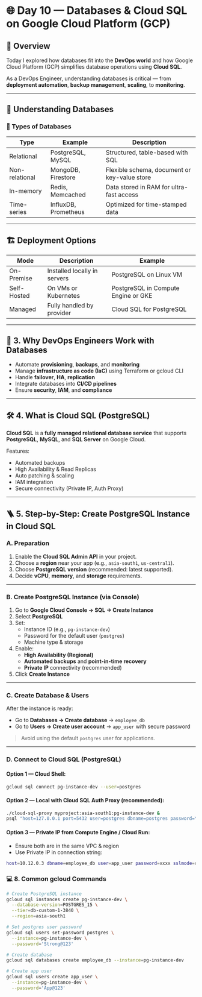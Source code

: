 # 🌐 Day 10 — Databases & Cloud SQL on Google Cloud Platform (GCP)

## 🎯 Overview
Today I explored how databases fit into the **DevOps world** and how Google Cloud Platform (GCP) simplifies database operations using **Cloud SQL**.

As a DevOps Engineer, understanding databases is critical — from **deployment automation**, **backup management**, **scaling**, to **monitoring**.

---

## 🧠 Understanding Databases

### 🔹 Types of Databases
| Type | Example | Description |
|------|----------|--------------|
| Relational | PostgreSQL, MySQL | Structured, table-based with SQL |
| Non-relational | MongoDB, Firestore | Flexible schema, document or key-value store |
| In-memory | Redis, Memcached | Data stored in RAM for ultra-fast access |
| Time-series | InfluxDB, Prometheus | Optimized for time-stamped data |

---

## 🏗️ Deployment Options
| Mode | Description | Example |
|------|--------------|----------|
| On-Premise | Installed locally in servers | PostgreSQL on Linux VM |
| Self-Hosted | On VMs or Kubernetes | PostgreSQL in Compute Engine or GKE |
| Managed | Fully handled by provider | Cloud SQL for PostgreSQL |

---

## 🧩 3. Why DevOps Engineers Work with Databases

- Automate **provisioning**, **backups**, and **monitoring**
- Manage **infrastructure as code (IaC)** using Terraform or gcloud CLI
- Handle **failover**, **HA**, **replication**
- Integrate databases into **CI/CD pipelines**
- Ensure **security**, **IAM**, and **compliance**

---

## 🛠️ 4. What is Cloud SQL (PostgreSQL)

**Cloud SQL** is a **fully managed relational database service** that supports **PostgreSQL**, **MySQL**, and **SQL Server** on Google Cloud.

Features:
- Automated backups  
- High Availability & Read Replicas  
- Auto patching & scaling  
- IAM integration  
- Secure connectivity (Private IP, Auth Proxy)

---

## 🪜 5. Step-by-Step: Create PostgreSQL Instance in Cloud SQL

### A. Preparation
1. Enable the **Cloud SQL Admin API** in your project.  
2. Choose a **region** near your app (e.g., `asia-south1`, `us-central1`).  
3. Choose **PostgreSQL version** (recommended: latest supported).  
4. Decide **vCPU**, **memory**, and **storage** requirements.

---

### B. Create PostgreSQL Instance (via Console)
1. Go to **Google Cloud Console → SQL → Create Instance**  
2. Select **PostgreSQL**  
3. Set:  
   - Instance ID (e.g., `pg-instance-dev`)  
   - Password for the default user (`postgres`)  
   - Machine type & storage  
4. Enable:  
   - **High Availability (Regional)**  
   - **Automated backups** and **point-in-time recovery**  
   - **Private IP** connectivity (recommended)  
5. Click **Create Instance**

---

### C. Create Database & Users
After the instance is ready:

- Go to **Databases → Create database** → `employee_db`  
- Go to **Users → Create user account** → `app_user` with secure password  

> Avoid using the default `postgres` user for applications.

---

### D. Connect to Cloud SQL (PostgreSQL)

#### Option 1 — Cloud Shell:
```bash
gcloud sql connect pg-instance-dev --user=postgres
```
#### Option 2 — Local with Cloud SQL Auth Proxy (recommended):
```bash
./cloud-sql-proxy myproject:asia-south1:pg-instance-dev &
psql "host=127.0.0.1 port=5432 user=postgres dbname=postgres password=YourPassword"
```
#### Option 3 — Private IP from Compute Engine / Cloud Run:

- Ensure both are in the same VPC & region
- Use Private IP in connection string:
```bash
host=10.12.0.3 dbname=employee_db user=app_user password=xxxx sslmode=require
```

### 💻 8. Common gcloud Commands
```bash
# Create PostgreSQL instance
gcloud sql instances create pg-instance-dev \
  --database-version=POSTGRES_15 \
  --tier=db-custom-1-3840 \
  --region=asia-south1

# Set postgres user password
gcloud sql users set-password postgres \
  --instance=pg-instance-dev \
  --password='Strong@123'

# Create database
gcloud sql databases create employee_db --instance=pg-instance-dev

# Create app user
gcloud sql users create app_user \
  --instance=pg-instance-dev \
  --password='App@123'
```



